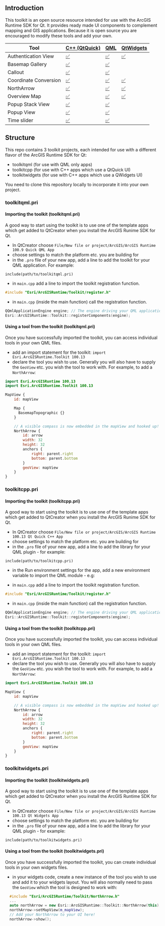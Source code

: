 ## Introduction

This toolkit is an open source resource intended for use with the ArcGIS Runtime
SDK for Qt. It provides ready made UI components to complement mapping and GIS
applications. Because it is open source you are encouraged to modify these tools
and add your own.

|Tool|[C++ (QtQuick)](https://developers.arcgis.com/qt/toolkit/api-reference/cppquickuitools.html)|[QML](https://developers.arcgis.com/qt/toolkit/api-reference/qmluitools.html)|[QtWidgets](https://developers.arcgis.com/qt/toolkit/api-reference/cppwidgetsuitools.html)|
|--|--|--|--|
|Authentication View|[:white_check_mark:](https://developers.arcgis.com/qt/toolkit/api-reference/qml-authenticationview.html) | [:white_check_mark:](https://developers.arcgis.com/qt/toolkit/api-reference/qml-authenticationview.html) | [:white_check_mark:](https://developers.arcgis.com/qt/toolkit/api-reference/esri-arcgisruntime-toolkit-authenticationview.html) |
|Basemap Gallery|[:white_check_mark:](https://developers.arcgis.com/qt/toolkit/api-reference/qml-basemapgallery.html)|[:white_check_mark:](https://developers.arcgis.com/qt/toolkit/api-reference/qml-basemapgallery.html)||
|Callout|[:white_check_mark:](https://developers.arcgis.com/qt/toolkit/api-reference/qml-callout.html)|[:white_check_mark:](https://developers.arcgis.com/qt/toolkit/api-reference/qml-callout.html)||
|Coordinate Conversion|[:white_check_mark:](https://developers.arcgis.com/qt/toolkit/api-reference/qml-coordinateconversion.html)|[:white_check_mark:](https://developers.arcgis.com/qt/toolkit/api-reference/qml-coordinateconversion.html)|[:white_check_mark:](https://developers.arcgis.com/qt/toolkit/api-reference/esri-arcgisruntime-toolkit-coordinateconversion.html)|
|NorthArrow|[:white_check_mark:](https://developers.arcgis.com/qt/toolkit/api-reference/qml-northarrow.html)|[:white_check_mark:](https://developers.arcgis.com/qt/toolkit/api-reference/qml-northarrow.html)|[:white_check_mark:](https://developers.arcgis.com/qt/toolkit/api-reference/esri-arcgisruntime-toolkit-northarrow.html)|
|Overview Map|[:white_check_mark:](https://developers.arcgis.com/qt/toolkit/api-reference/qml-overviewmap.html)|[:white_check_mark:](https://developers.arcgis.com/qt/toolkit/api-reference/qml-overviewmap.html)|[:white_check_mark:](https://developers.arcgis.com/qt/toolkit/api-reference/esri-arcgisruntime-toolkit-overviewmap.html)|
|Popup Stack View|[:white_check_mark:](https://developers.arcgis.com/qt/toolkit/api-reference/qml-popupstackview.html)|[:white_check_mark:](https://developers.arcgis.com/qt/toolkit/api-reference/qml-popupstackview.html)||
|Popup View|[:white_check_mark:](https://developers.arcgis.com/qt/toolkit/api-reference/qml-popupview.html)|[:white_check_mark:](https://developers.arcgis.com/qt/toolkit/api-reference/qml-popupview.html)||
|Time slider|[:white_check_mark:](https://developers.arcgis.com/qt/toolkit/api-reference/qml-timeslider.html)|[:white_check_mark:](https://developers.arcgis.com/qt/toolkit/api-reference/qml-timeslider.html)||

## Structure

This repo contains 3 toolkit projects, each intended for use with a different
flavor of the ArcGIS Runtime SDK for Qt:

- toolkitqml (for use with QML only apps)
- toolkitcpp (for use with C++ apps which use a QtQuick UI)
- toolkitwidgets (for use with C++ apps which use a QWidgets UI)

You need to clone this repository locally to incorporate it into your own
project.

### toolkitqml.pri

#### Importing the toolkit (toolkitqml.pri)

A good way to start using the toolkit is to use one of the template apps which
get added to QtCreator when you install the ArcGIS Runime SDK for Qt.

- In QtCreator choose `File/New file or project/ArcGIS/ArcGIS Runtime 100.9 Quick QML App`
- choose settings to match the platform etc. you are building for
- in the `.pro` file of your new app, add a line to add the toolkit for your
  QML application. For example:

```qmake
include(path/to/toolkitqml.pri)
```

- in `main.cpp` add a line to import the toolkit registration function.

```cpp
#include "Esri/ArcGISRuntime/Toolkit/register.h"
```

- in `main.cpp` (inside the main function) call the registration function.

```cpp
QQmlApplicationEngine engine; // The engine driving your QML application.
Esri::ArcGISRuntime::Toolkit::registerComponents(engine);
```

#### Using a tool from the toolkit (toolkitqml.pri)

Once you have successfully imported the toolkit, you can access individual tools
in your own QML files.

- add an import statement for the toolkit:
  `import Esri.ArcGISRuntime.Toolkit 100.13`
- declare the tool you wish to use. Generally you will also have to supply the
  `GeoView` etc. you wish the tool to work with. For example, to add a
  `NorthArrow`:

```qml
import Esri.ArcGISRuntime 100.13
import Esri.ArcGISRuntime.Toolkit 100.13

MapView {
    id: mapView

    Map {
      BasemapTopographic {}
    }

    // A visible compass is now embedded in the mapView and hooked up!
    NorthArrow {
        id: arrow
        width: 32
        height: 32
        anchors {
            right: parent.right
            bottom: parent.bottom
        }
        geoView: mapView
    }
}
```

### toolkitcpp.pri

#### Importing the toolkit (toolkitcpp.pri)

A good way to start using the toolkit is to use one of the template apps which
get added to QtCreator when you install the ArcGIS Runime SDK for Qt.

- In QtCreator choose `File/New file or project/ArcGIS/ArcGIS Runtime 100.13 Qt Quick C++ App`
- choose settings to match the platform etc. you are building for
- in the `.pro` file of your new app, add a line to add the library for your QML
  plugin - for example:

```qmake
include(path/to/toolkitcpp.pri)
```

- in the Run environment settings for the app, add a new environment variable to
  import the QML module - e.g:

- in `main.cpp` add a line to import the toolkit registration function.

```cpp
#include "Esri/ArcGISRuntime/Toolkit/register.h"
```

- in `main.cpp` (inside the main function) call the registration function.

```cpp
QQmlApplicationEngine engine; // The engine driving your QML application.
Esri::ArcGISRuntime::Toolkit::registerComponents(engine);
```

#### Using a tool from the toolkit (toolkitcpp.pri)

Once you have successfully imported the toolkit, you can access individual tools
in your own QML files.

- add an import statement for the toolkit:
`import Esri.ArcGISRuntime.Toolkit 100.13`
- declare the tool you wish to use. Generally you will also have to supply the
  `GeoView` etc. you wish the tool to work with. For example, to add a `NorthArrow`:

```qml
import Esri.ArcGISRuntime.Toolkit 100.13

MapView {
    id: mapView

    // A visible compass is now embedded in the mapView and hooked up!
    NorthArrow {
        id: arrow
        width: 32
        height: 32
        anchors {
            right: parent.right
            bottom: parent.bottom
        }
        geoView: mapView
    }
}
```

### toolkitwidgets.pri

#### Importing the toolkit (toolkitwidgets.pri)

A good way to start using the toolkit is to use one of the template apps which
get added to QtCreator when you install the ArcGIS Runtime SDK for Qt.

- In QtCreator choose `File/New file or project/ArcGIS/ArcGIS Runtime 100.13 Qt Widgets App`
- choose settings to match the platform etc. you are building for
- in the `.pro` file of your new app, add a line to add the library for your QML
  plugin - for example:

```qmake
include(path/to/toolkitwidgets.pri)
```

#### Using a tool from the toolkit (toolkitwidgets.pri)

Once you have successfully imported the toolkit, you can create individual tools
in your own widgets files.

- in your widgets code, create a new instance of the tool you wish to use and
  add it to your widgets layout. You will also normally need to pass the `GeoView`
  which the tool is designed to work with:

```cpp
  #include "Esri/ArcGISRuntime/Toolkit/NorthArrow.h"
  ...
  auto northArrow = new Esri::ArcGISRuntime::Toolkit::NorthArrow(this);
  northArrow->setMapView(m_mapView);
  // Add your NorthArrow to your UI here!
  northArrow->show();
```
